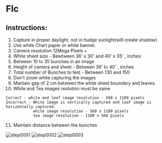 # Flc

## Instructions:
1. Capture in proper daylight, not in hudge sunlight(will create shadow)
2. Use white Chart paper or white banner.
3. Camera resolution 12Mega PIxels + 
4. White sheet size - Bewtween 36' x 30' and  40' x 35' , inches
5. Between 10 to 35 bunches in an image
6. Height of camera and sheet - Between 36' to 40' , inches
7. Total number of Bunches to test - Between 130 and 150
8. Don't zoom white capturing the images
9. Mantain gap of 2 cm between the white sheet boundary and leaves.
10. White and Tea images reolution must be same
```
Correct - white and leaf image resolution - 560 x 1109 pixels
Incorrect - White image is vertically captured and leaf image is horizontally captured.
            white image resolution - 560 x 1109 pixels
            tea image resolution - 1109 x 560 pixels
```
11. Maintain distance between the bunches

![step0001](https://user-images.githubusercontent.com/29590484/57215245-ed507380-7009-11e9-83ae-ba1b302e559c.jpg)
![step0002](https://user-images.githubusercontent.com/29590484/57215250-f3465480-7009-11e9-86c2-055fd14682eb.jpg)
![step0003](https://user-images.githubusercontent.com/29590484/57215262-f80b0880-7009-11e9-9366-2d1ffedc3004.jpg)

